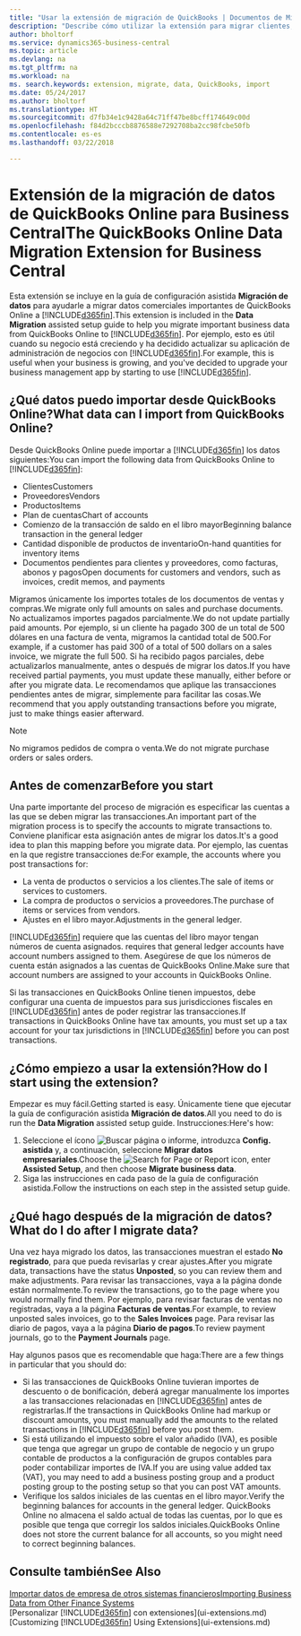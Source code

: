 ```yaml
---
title: "Usar la extensión de migración de QuickBooks | Documentos de Microsoft"
description: "Describe cómo utilizar la extensión para migrar clientes, proveedores, elementos y cuentas de QuickBooks Online a Business Central."
author: bholtorf
ms.service: dynamics365-business-central
ms.topic: article
ms.devlang: na
ms.tgt_pltfrm: na
ms.workload: na
ms. search.keywords: extension, migrate, data, QuickBooks, import
ms.date: 05/24/2017
ms.author: bholtorf
ms.translationtype: HT
ms.sourcegitcommit: d7fb34e1c9428a64c71ff47be8bcff174649c00d
ms.openlocfilehash: f84d2bcccb8876588e7292708ba2cc98fcbe50fb
ms.contentlocale: es-es
ms.lasthandoff: 03/22/2018

---
```


# <a name="the-quickbooks-online-data-migration-extension-for-business-central"></a><span data-ttu-id="51112-103">Extensión de la migración de datos de QuickBooks Online para Business Central</span><span class="sxs-lookup"><span data-stu-id="51112-103">The QuickBooks Online Data Migration Extension for Business Central</span></span>
<span data-ttu-id="51112-104">Esta extensión se incluye en la guía de configuración asistida **Migración de datos** para ayudarle a migrar datos comerciales importantes de QuickBooks Online a [!INCLUDE[d365fin](includes/d365fin_md.md)].</span><span class="sxs-lookup"><span data-stu-id="51112-104">This extension is included in the **Data Migration** assisted setup guide to help you migrate important business data from QuickBooks Online to [!INCLUDE[d365fin](includes/d365fin_md.md)].</span></span> <span data-ttu-id="51112-105">Por ejemplo, esto es útil cuando su negocio está creciendo y ha decidido actualizar su aplicación de administración de negocios con [!INCLUDE[d365fin](includes/d365fin_md.md)].</span><span class="sxs-lookup"><span data-stu-id="51112-105">For example, this is useful when your business is growing, and you've decided to upgrade your business management app by starting to use [!INCLUDE[d365fin](includes/d365fin_md.md)].</span></span>

## <a name="what-data-can-i-import-from-quickbooks-online"></a><span data-ttu-id="51112-106">¿Qué datos puedo importar desde QuickBooks Online?</span><span class="sxs-lookup"><span data-stu-id="51112-106">What data can I import from QuickBooks Online?</span></span>
<span data-ttu-id="51112-107">Desde QuickBooks Online puede importar a [!INCLUDE[d365fin](includes/d365fin_md.md)] los datos siguientes:</span><span class="sxs-lookup"><span data-stu-id="51112-107">You can import the following data from QuickBooks Online to [!INCLUDE[d365fin](includes/d365fin_md.md)]:</span></span>  

* <span data-ttu-id="51112-108">Clientes</span><span class="sxs-lookup"><span data-stu-id="51112-108">Customers</span></span>
* <span data-ttu-id="51112-109">Proveedores</span><span class="sxs-lookup"><span data-stu-id="51112-109">Vendors</span></span>
* <span data-ttu-id="51112-110">Productos</span><span class="sxs-lookup"><span data-stu-id="51112-110">Items</span></span>
* <span data-ttu-id="51112-111">Plan de cuentas</span><span class="sxs-lookup"><span data-stu-id="51112-111">Chart of accounts</span></span>
* <span data-ttu-id="51112-112">Comienzo de la transacción de saldo en el libro mayor</span><span class="sxs-lookup"><span data-stu-id="51112-112">Beginning balance transaction in the general ledger</span></span>
* <span data-ttu-id="51112-113">Cantidad disponible de productos de inventario</span><span class="sxs-lookup"><span data-stu-id="51112-113">On-hand quantities for inventory items</span></span>
* <span data-ttu-id="51112-114">Documentos pendientes para clientes y proveedores, como facturas, abonos y pagos</span><span class="sxs-lookup"><span data-stu-id="51112-114">Open documents for customers and vendors, such as invoices, credit memos, and payments</span></span>

<span data-ttu-id="51112-115">Migramos únicamente los importes totales de los documentos de ventas y compras.</span><span class="sxs-lookup"><span data-stu-id="51112-115">We migrate only full amounts on sales and purchase documents.</span></span> <span data-ttu-id="51112-116">No actualizamos importes pagados parcialmente.</span><span class="sxs-lookup"><span data-stu-id="51112-116">We do not update partially paid amounts.</span></span> <span data-ttu-id="51112-117">Por ejemplo, si un cliente ha pagado 300 de un total de 500 dólares en una factura de venta, migramos la cantidad total de 500.</span><span class="sxs-lookup"><span data-stu-id="51112-117">For example, if a customer has paid 300 of a total of 500 dollars on a sales invoice, we migrate the full 500.</span></span> <span data-ttu-id="51112-118">Si ha recibido pagos parciales, debe actualizarlos manualmente, antes o después de migrar los datos.</span><span class="sxs-lookup"><span data-stu-id="51112-118">If you have received partial payments, you must update these manually, either before or after you migrate data.</span></span> <span data-ttu-id="51112-119">Le recomendamos que aplique las transacciones pendientes antes de migrar, simplemente para facilitar las cosas.</span><span class="sxs-lookup"><span data-stu-id="51112-119">We recommend that you apply outstanding transactions before you migrate, just to make things easier afterward.</span></span>

> [!NOTE]  
>   <span data-ttu-id="51112-120">No migramos pedidos de compra o venta.</span><span class="sxs-lookup"><span data-stu-id="51112-120">We do not migrate purchase orders or sales orders.</span></span>

## <a name="before-you-start"></a><span data-ttu-id="51112-121">Antes de comenzar</span><span class="sxs-lookup"><span data-stu-id="51112-121">Before you start</span></span>
<span data-ttu-id="51112-122">Una parte importante del proceso de migración es especificar las cuentas a las que se deben migrar las transacciones.</span><span class="sxs-lookup"><span data-stu-id="51112-122">An important part of the migration process is to specify the accounts to migrate transactions to.</span></span> <span data-ttu-id="51112-123">Conviene planificar esta asignación antes de migrar los datos.</span><span class="sxs-lookup"><span data-stu-id="51112-123">It's a good idea to plan this mapping before you migrate data.</span></span> <span data-ttu-id="51112-124">Por ejemplo, las cuentas en la que registre transacciones de:</span><span class="sxs-lookup"><span data-stu-id="51112-124">For example, the accounts where you post transactions for:</span></span>  

* <span data-ttu-id="51112-125">La venta de productos o servicios a los clientes.</span><span class="sxs-lookup"><span data-stu-id="51112-125">The sale of items or services to customers.</span></span>
* <span data-ttu-id="51112-126">La compra de productos o servicios a proveedores.</span><span class="sxs-lookup"><span data-stu-id="51112-126">The purchase of items or services from vendors.</span></span>  
* <span data-ttu-id="51112-127">Ajustes en el libro mayor.</span><span class="sxs-lookup"><span data-stu-id="51112-127">Adjustments in the general ledger.</span></span>  

[!INCLUDE[d365fin](includes/d365fin_md.md)]<span data-ttu-id="51112-128"> requiere que las cuentas del libro mayor tengan números de cuenta asignados.</span><span class="sxs-lookup"><span data-stu-id="51112-128"> requires that general ledger accounts have account numbers assigned to them.</span></span> <span data-ttu-id="51112-129">Asegúrese de que los números de cuenta están asignados a las cuentas de QuickBooks Online.</span><span class="sxs-lookup"><span data-stu-id="51112-129">Make sure that account numbers are assigned to your accounts in QuickBooks Online.</span></span>

<span data-ttu-id="51112-130">Si las transacciones en QuickBooks Online tienen impuestos, debe configurar una cuenta de impuestos para sus jurisdicciones fiscales en [!INCLUDE[d365fin](includes/d365fin_md.md)] antes de poder registrar las transacciones.</span><span class="sxs-lookup"><span data-stu-id="51112-130">If transactions in QuickBooks Online have tax amounts, you must set up a tax account for your tax jurisdictions in [!INCLUDE[d365fin](includes/d365fin_md.md)] before you can post transactions.</span></span>

## <a name="how-do-i-start-using-the-extension"></a><span data-ttu-id="51112-131">¿Cómo empiezo a usar la extensión?</span><span class="sxs-lookup"><span data-stu-id="51112-131">How do I start using the extension?</span></span>
<span data-ttu-id="51112-132">Empezar es muy fácil.</span><span class="sxs-lookup"><span data-stu-id="51112-132">Getting started is easy.</span></span> <span data-ttu-id="51112-133">Únicamente tiene que ejecutar la guía de configuración asistida **Migración de datos**.</span><span class="sxs-lookup"><span data-stu-id="51112-133">All you need to do is run the **Data Migration** assisted setup guide.</span></span> <span data-ttu-id="51112-134">Instrucciones:</span><span class="sxs-lookup"><span data-stu-id="51112-134">Here's how:</span></span>

1. <span data-ttu-id="51112-135">Seleccione el ícono ![Buscar página o informe](media/ui-search/search_small.png "Buscar página o informe"), introduzca **Config. asistida** y, a continuación, seleccione **Migrar datos empresariales**.</span><span class="sxs-lookup"><span data-stu-id="51112-135">Choose the ![Search for Page or Report](media/ui-search/search_small.png "Search for Page or Report icon") icon, enter **Assisted Setup**, and then choose **Migrate business data**.</span></span>
2. <span data-ttu-id="51112-136">Siga las instrucciones en cada paso de la guía de configuración asistida.</span><span class="sxs-lookup"><span data-stu-id="51112-136">Follow the instructions on each step in the assisted setup guide.</span></span>

## <a name="what-do-i-do-after-i-migrate-data"></a><span data-ttu-id="51112-137">¿Qué hago después de la migración de datos?</span><span class="sxs-lookup"><span data-stu-id="51112-137">What do I do after I migrate data?</span></span>
<span data-ttu-id="51112-138">Una vez haya migrado los datos, las transacciones muestran el estado **No registrado**, para que pueda revisarlas y crear ajustes.</span><span class="sxs-lookup"><span data-stu-id="51112-138">After you migrate data, transactions have the status **Unposted**, so you can review them and make adjustments.</span></span> <span data-ttu-id="51112-139">Para revisar las transacciones, vaya a la página donde están normalmente.</span><span class="sxs-lookup"><span data-stu-id="51112-139">To review the transactions, go to the page where you would normally find them.</span></span> <span data-ttu-id="51112-140">Por ejemplo, para revisar facturas de ventas no registradas, vaya a la página **Facturas de ventas**.</span><span class="sxs-lookup"><span data-stu-id="51112-140">For example, to review unposted sales invoices, go to the **Sales Invoices** page.</span></span> <span data-ttu-id="51112-141">Para revisar las diario de pagos, vaya a la página **Diario de pagos**.</span><span class="sxs-lookup"><span data-stu-id="51112-141">To review payment journals, go to the **Payment Journals** page.</span></span>   

<span data-ttu-id="51112-142">Hay algunos pasos que es recomendable que haga:</span><span class="sxs-lookup"><span data-stu-id="51112-142">There are a few things in particular that you should do:</span></span>

* <span data-ttu-id="51112-143">Si las transacciones de QuickBooks Online tuvieran importes de descuento o de bonificación, deberá agregar manualmente los importes a las transacciones relacionadas en [!INCLUDE[d365fin](includes/d365fin_md.md)] antes de registrarlas.</span><span class="sxs-lookup"><span data-stu-id="51112-143">If the transactions in QuickBooks Online had markup or discount amounts, you must manually add the amounts to the related transactions in [!INCLUDE[d365fin](includes/d365fin_md.md)] before you post them.</span></span>
* <span data-ttu-id="51112-144">Si está utilizando el impuesto sobre el valor añadido (IVA), es posible que tenga que agregar un grupo de contable de negocio y un grupo contable de productos a la configuración de grupos contables para poder contabilizar importes de IVA.</span><span class="sxs-lookup"><span data-stu-id="51112-144">If you are using value added tax (VAT), you may need to add a business posting group and a product posting group to the posting setup so that you can post VAT amounts.</span></span>
* <span data-ttu-id="51112-145">Verifique los saldos iniciales de las cuentas en el libro mayor.</span><span class="sxs-lookup"><span data-stu-id="51112-145">Verify the beginning balances for accounts in the general ledger.</span></span> <span data-ttu-id="51112-146">QuickBooks Online no almacena el saldo actual de todas las cuentas, por lo que es posible que tenga que corregir los saldos iniciales.</span><span class="sxs-lookup"><span data-stu-id="51112-146">QuickBooks Online does not store the current balance for all accounts, so you might need to correct beginning balances.</span></span>

## <a name="see-also"></a><span data-ttu-id="51112-147">Consulte también</span><span class="sxs-lookup"><span data-stu-id="51112-147">See Also</span></span>
[<span data-ttu-id="51112-148">Importar datos de empresa de otros sistemas financieros</span><span class="sxs-lookup"><span data-stu-id="51112-148">Importing Business Data from Other Finance Systems</span></span>](upload-data.md)  
<span data-ttu-id="51112-149">[Personalizar [!INCLUDE[d365fin](includes/d365fin_md.md)] con extensiones](ui-extensions.md)</span><span class="sxs-lookup"><span data-stu-id="51112-149">[Customizing [!INCLUDE[d365fin](includes/d365fin_md.md)] Using Extensions](ui-extensions.md)</span></span>  

